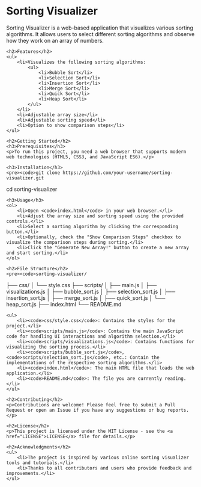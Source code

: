 <h1>Sorting Visualizer</h1>
    <p>Sorting Visualizer is a web-based application that visualizes various sorting algorithms. It allows users to select different sorting algorithms and observe how they work on an array of numbers.</p>
    
    <h2>Features</h2>
    <ul>
        <li>Visualizes the following sorting algorithms:
            <ul>
                <li>Bubble Sort</li>
                <li>Selection Sort</li>
                <li>Insertion Sort</li>
                <li>Merge Sort</li>
                <li>Quick Sort</li>
                <li>Heap Sort</li>
            </ul>
        </li>
        <li>Adjustable array size</li>
        <li>Adjustable sorting speed</li>
        <li>Option to show comparison steps</li>
    </ul>

    <h2>Getting Started</h2>
    <h3>Prerequisites</h3>
    <p>To run this project, you need a web browser that supports modern web technologies (HTML5, CSS3, and JavaScript ES6).</p>

    <h3>Installation</h3>
    <pre><code>git clone https://github.com/your-username/sorting-visualizer.git
cd sorting-visualizer</code></pre>

    <h3>Usage</h3>
    <ol>
        <li>Open <code>index.html</code> in your web browser.</li>
        <li>Adjust the array size and sorting speed using the provided controls.</li>
        <li>Select a sorting algorithm by clicking the corresponding button.</li>
        <li>Optionally, check the "Show Comparison Steps" checkbox to visualize the comparison steps during sorting.</li>
        <li>Click the "Generate New Array!" button to create a new array and start sorting.</li>
    </ol>

    <h2>File Structure</h2>
    <pre><code>sorting-visualizer/
├── css/
│   └── style.css
├── scripts/
│   ├── main.js
│   ├── visualizations.js
│   ├── bubble_sort.js
│   ├── selection_sort.js
│   ├── insertion_sort.js
│   ├── merge_sort.js
│   ├── quick_sort.js
│   └── heap_sort.js
├── index.html
└── README.md</code></pre>

    <ul>
        <li><code>css/style.css</code>: Contains the styles for the project.</li>
        <li><code>scripts/main.js</code>: Contains the main JavaScript code for handling UI interactions and algorithm selection.</li>
        <li><code>scripts/visualizations.js</code>: Contains functions for visualizing the sorting process.</li>
        <li><code>scripts/bubble_sort.js</code>, <code>scripts/selection_sort.js</code>, etc.: Contain the implementations of the respective sorting algorithms.</li>
        <li><code>index.html</code>: The main HTML file that loads the web application.</li>
        <li><code>README.md</code>: The file you are currently reading.</li>
    </ul>

    <h2>Contributing</h2>
    <p>Contributions are welcome! Please feel free to submit a Pull Request or open an Issue if you have any suggestions or bug reports.</p>

    <h2>License</h2>
    <p>This project is licensed under the MIT License - see the <a href="LICENSE">LICENSE</a> file for details.</p>

    <h2>Acknowledgments</h2>
    <ul>
        <li>The project is inspired by various online sorting visualizer tools and tutorials.</li>
        <li>Thanks to all contributors and users who provide feedback and improvements.</li>
    </ul>
